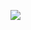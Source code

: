 <a href="https://8156217.tistory.com" target="_blank"><img src="https://img.shields.io/badge/Tistory-lightgray?style=plastic&logo=Tistory&logoColor=black/color=black"/></a>
